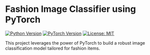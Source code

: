 # Fashion Image Classifier using PyTorch

[![Python Version](https://img.shields.io/badge/python-3.8+-blue.svg)](https://www.python.org/downloads/)
[![PyTorch Version](https://img.shields.io/badge/pytorch-1.10+-orange.svg)](https://pytorch.org/)
[![License: MIT](https://img.shields.io/badge/License-MIT-yellow.svg)](https://opensource.org/licenses/MIT)

This project leverages the power of PyTorch to build a robust image classification model tailored for fashion items. 

